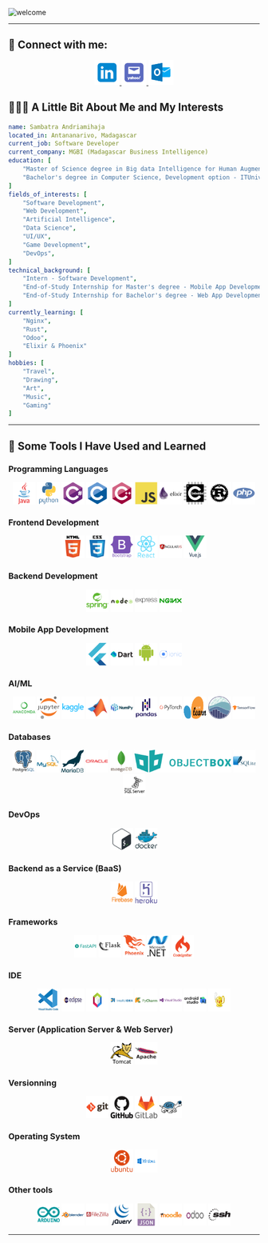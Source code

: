 ![welcome](assets/gif/welcome.gif)

---

## 🤝 Connect with me:
<div align="center">
<a href="https://www.linkedin.com/in/sambatra-andriamihaja-b439361b9/">
    <img src="assets/svg/connect-with-me/icons8-linkedin.svg" alt="Sambatra | LinkedIn" width="50px"/>
</a>
<a href="mailto:andriamihajasam@yahoo.com">
    <img src="assets/svg/connect-with-me/icons8-yahoo-mail-app.svg" alt="Sambatra | Yahoo Mail" width="50px"/>
</a>
<a href="mailto:sambatra.andriamihaja@outlook.com">
    <img src="assets/svg/connect-with-me/icons8-microsoft-outlook.svg" alt="Sambatra | Outlook Mail" width="50px"/>
</a>
</div>


## 👨🏻‍💻 A Little Bit About Me and My Interests

```yaml
name: Sambatra Andriamihaja
located_in: Antananarivo, Madagascar
current_job: Software Developer
current_company: MGBI (Madagascar Business Intelligence)
education: [
    "Master of Science degree in Big data Intelligence for Human Augmented Reality - ESTIA (Bidart, France) & ITUniversity (Antananarivo, Madagascar)",
    "Bachelor's degree in Computer Science, Development option - ITUniversity (Antananarivo, Madagascar)",
]
fields_of_interests: [
    "Software Development",
    "Web Development",
    "Artificial Intelligence",
    "Data Science",
    "UI/UX",
    "Game Development",
    "DevOps",
]
technical_background: [
    "Intern - Software Development",
    "End-of-Study Internship for Master's degree - Mobile App Development & Internet Of Things & Data Science",
    "End-of-Study Internship for Bachelor's degree - Web App Development"
]
currently_learning: [
    "Nginx",
    "Rust",
    "Odoo",
    "Elixir & Phoenix"
]
hobbies: [
    "Travel", 
    "Drawing", 
    "Art",
    "Music",
    "Gaming"
]
```
---  
  
## 🚀 Some Tools I Have Used and Learned
### Programming Languages
<p align="center">
    <img src="assets/svg/tech-stack/languages/java-original-wordmark.svg" alt="java" width="45" height="45"/>
    <img src="assets/svg/tech-stack/languages/python-original-wordmark.svg" alt="python" width="45" height="45"/>
    <img src="assets/svg/tech-stack/languages/csharp-original.svg" alt="c#" width="45" height="45"/>
    <img src="assets/svg/tech-stack/languages/c-original.svg" alt="c" width="45" height="45"/>
    <img src="assets/svg/tech-stack/languages/cplusplus-original.svg" alt="c++" width="45" height="45"/>
    <img src="assets/svg/tech-stack/languages/javascript-original.svg" alt="javascript" width="45" height="45"/>
    <img src="assets/svg/tech-stack/languages/elixir-original-wordmark.svg" alt="elixir" width="45" height="45"/>
    <img src="assets/svg/tech-stack/languages/embeddedc-original-wordmark.svg" alt="embedded c" width="45" height="45"/>
    <img src="assets/svg/tech-stack/languages/rust-plain.svg" alt="rust" width="45" height="45"/>
    <img src="assets/svg/tech-stack/languages/php-plain.svg" alt="php" width="45" height="45"/>
</p>

### Frontend Development
<p align="center">
    <img src="assets/svg/tech-stack/frontend-development/html5-original-wordmark.svg" alt="html5" width="45" height="45"/>
    <img src="assets/svg/tech-stack/frontend-development/css3-original-wordmark.svg" alt="css3" width="45" height="45"/>
    <img src="assets/svg/tech-stack/frontend-development/bootstrap-plain-wordmark.svg" alt="bootstrap" width="45" height="45"/>
    <img src="assets/svg/tech-stack/frontend-development/react-original-wordmark.svg" alt="react" width="45" height="45"/>
    <img src="assets/svg/tech-stack/frontend-development/angularjs-original-wordmark.svg" alt="angularjs" width="45" height="45"/>
    <img src="assets/svg/tech-stack/frontend-development/vuejs-original-wordmark.svg" alt="vuejs" width="45" height="45"/>
</p>

### Backend Development
<p align="center">
    <img src="assets/svg/tech-stack/backend-development/spring-original-wordmark.svg" alt="spring" width="45" height="45"/>
    <img src="assets/svg/tech-stack/backend-development/nodejs-original-wordmark.svg" alt="nodejs" width="45" height="45"/>
    <img src="assets/svg/tech-stack/backend-development/express-original-wordmark.svg" alt="express" width="45" height="45"/>
    <img src="assets/svg/tech-stack/backend-development/nginx-original.svg" alt="nginx" width="45" height="45"/>
</p>

### Mobile App Development
<p align="center">
    <img src="assets/svg/tech-stack/mobile-app-development/flutter-original.svg" alt="flutter" width="45" height="45"/>
    <img src="assets/svg/tech-stack/mobile-app-development/dart-original-wordmark.svg" alt="dart" width="45" height="45"/>
    <img src="assets/svg/tech-stack/mobile-app-development/android-original-wordmark.svg" alt="android" width="45" height="45"/>
    <img src="assets/svg/tech-stack/mobile-app-development/ionic-original-wordmark.svg" alt="ionic" width="45" height="45"/>
</p>

### AI/ML
<p align="center">
    <img src="assets/svg/tech-stack/ai-ml/anaconda-original-wordmark.svg" alt="anaconda" width="45" height="45"/>
    <img src="assets/svg/tech-stack/ai-ml/jupyter-original-wordmark.svg" alt="jupyter" width="45" height="45"/>
    <img src="assets/svg/tech-stack/ai-ml/kaggle-original-wordmark.svg" alt="kaggle" width="45" height="45"/>
    <img src="assets/svg/tech-stack/ai-ml/matlab-original.svg" alt="matlab" width="45" height="45"/>
    <img src="assets/svg/tech-stack/ai-ml/numpy-original-wordmark.svg" alt="numpy" width="45" height="45"/>
    <img src="assets/svg/tech-stack/ai-ml/pandas-original-wordmark.svg" alt="pandas" width="45" height="45"/>
    <img src="assets/svg/tech-stack/ai-ml/pytorch-original-wordmark.svg" alt="pytorch" width="45" height="45"/>
    <img src="assets/svg/tech-stack/ai-ml/scikit-learn-seeklogo.com.svg" alt="scikit learn" width="45" height="45"/>
    <img src="assets/svg/tech-stack/ai-ml/seaborn-seeklogo.com.svg" alt="seaborn" width="45" height="45"/>
    <img src="assets/svg/tech-stack/ai-ml/tensorflow-original-wordmark.svg" alt="tensorflow" width="45" height="45"/>
</p>

### Databases
<p align="center">
    <img src="assets/svg/tech-stack/db/postgresql-original-wordmark.svg" alt="postgresql" width="45" height="45"/>
    <img src="assets/svg/tech-stack/db/mysql-original-wordmark.svg" alt="mysql" width="45" height="45"/>
    <img src="assets/svg/tech-stack/db/mariadb-icon.svg" alt="mariadb" width="45" height="45"/>
    <img src="assets/svg/tech-stack/db/oracle-original.svg" alt="oracle" width="45" height="45"/>
    <img src="assets/svg/tech-stack/db/mongodb-original-wordmark.svg" alt="mongodb" width="45" height="45"/>
    <img src="assets/svg/tech-stack/db/objectbox.svg" alt="objectbox - flutter" height="45"/>
    <img src="assets/svg/tech-stack/db/sqlite-original-wordmark.svg" alt="sqlite" width="45" height="45"/>
    <img src="assets/svg/tech-stack/db/microsoftsqlserver-plain-wordmark.svg" alt="microsoftsqlserver" width="45" height="45"/>
</p>

### DevOps
<p align="center">
    <img src="assets/svg/tech-stack/devops/bash-original.svg" alt="bash" width="45" height="45"/>
    <img src="assets/svg/tech-stack/devops/docker-original-wordmark.svg" alt="docker" width="45" height="45"/>
</p>

### Backend as a Service (BaaS)
<p align="center">
    <img src="assets/svg/tech-stack/backend-as-a-service/firebase-plain-wordmark.svg" alt="firebase" width="45" height="45"/>
    <img src="assets/svg/tech-stack/backend-as-a-service/heroku-original-wordmark.svg" alt="heroku" width="45" height="45"/>
</p>

### Frameworks
<p align="center">
    <img src="assets/svg/tech-stack/frameworks/fastapi-original-wordmark.svg" alt="fastapi" width="45" height="45"/>
    <img src="assets/svg/tech-stack/frameworks/flask-original-wordmark.svg" alt="flask" width="45" height="45"/>
    <img src="assets/svg/tech-stack/frameworks/phoenix-original-wordmark.svg" alt="phoenix" width="45" height="45"/>
    <img src="assets/svg/tech-stack/frameworks/dot-net-original-wordmark.svg" alt=".net" width="45" height="45"/>
    <img src="assets/svg/tech-stack/frameworks/codeigniter-plain-wordmark.svg" alt="codeigniter" width="45" height="45"/>
</p>

### IDE
<p align="center">
    <img src="assets/svg/tech-stack/ide/vscode-original-wordmark.svg" alt="vscode" width="45" height="45"/>
    <img src="assets/svg/tech-stack/ide/Eclipse_(software)-Logo.wine.svg" alt="eclipse" width="45" height="45"/>
    <img src="assets/svg/tech-stack/ide/NetBeans-Logo.wine.svg" alt="netbeans" width="45" height="45"/>
    <img src="assets/svg/tech-stack/ide/intellij-original-wordmark.svg" alt="intellij" width="45" height="45"/>
    <img src="assets/svg/tech-stack/ide/pycharm-original-wordmark.svg" alt="pycharm" width="45" height="45"/>
    <img src="assets/svg/tech-stack/ide/visualstudio-plain-wordmark.svg" alt="visual studio" width="45" height="45"/>
    <img src="assets/svg/tech-stack/ide/androidstudio-original-wordmark.svg" alt="android studio" width="45" height="45"/>
    <img src="assets/svg/tech-stack/ide/Geany-Logo.wine.svg" alt="geany" width="45" height="45"/>
</p>

### Server (Application Server & Web Server)
<p align="center">
    <img src="assets/svg/tech-stack/server/tomcat-original-wordmark.svg" alt="tomcat" width="45" height="45"/>
    <img src="assets/svg/tech-stack/server/apache-original-wordmark.svg" alt="apache" width="45" height="45"/>
</p>

### Versionning
<p align="center">
    <img src="assets/svg/tech-stack/versionning/git-original-wordmark.svg" alt="git" width="45" height="45"/>
    <img src="assets/svg/tech-stack/versionning/github-original-wordmark.svg" alt="github" width="45" height="45"/>
    <img src="assets/svg/tech-stack/versionning/gitlab-original-wordmark.svg" alt="gitlab" width="45" height="45"/>
    <img src="assets/svg/tech-stack/versionning/tortoisegit-original.svg" alt="tortoise svn" width="45" height="45"/>
</p>

### Operating System
<p align="center">
    <img src="assets/svg/tech-stack/systems/ubuntu-plain-wordmark.svg" alt="ubuntu" width="45" height="45"/>
    <img src="assets/svg/tech-stack/systems/Microsoft_Windows-Logo.wine.svg" alt="windows" width="45" height="45"/>
</p>

### Other tools
<p align="center">
    <img src="assets/svg/tech-stack/other-tools/arduino-original-wordmark.svg" alt="arduino" width="45" height="45"/>
    <img src="assets/svg/tech-stack/other-tools/blender-original-wordmark.svg" alt="blender" width="45" height="45"/>
    <img src="assets/svg/tech-stack/other-tools/filezilla-plain-wordmark.svg" alt="filezilla" width="45" height="45"/>
    <img src="assets/svg/tech-stack/other-tools/jquery-original-wordmark.svg" alt="jquery" width="45" height="45"/>
    <img src="assets/svg/tech-stack/other-tools/json.svg" alt="json" width="45" height="45"/>
    <img src="assets/svg/tech-stack/other-tools/moodle-original-wordmark.svg" alt="vscode" width="45" height="45"/>
    <img src="assets/svg/tech-stack/other-tools/Odoo-Logo.wine.svg" alt="odoo" width="45" height="45"/>
    <img src="assets/svg/tech-stack/other-tools/ssh-original-wordmark.svg" alt="ssh" width="45" height="45"/>
</p>



---